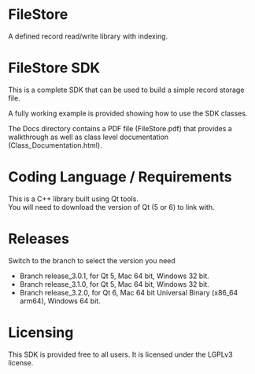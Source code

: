# FileStore

A defined record read/write library with indexing.

# FileStore SDK

This is a complete SDK that can be used to build a simple record storage file.

A fully working example is provided showing how to use the SDK classes.

The Docs directory contains a PDF file (FileStore.pdf) that provides a walkthrough as
well as class level documentation (Class_Documentation.html).

# Coding Language / Requirements

This is a C++ library built using Qt tools.  
You will need to download the version of Qt (5 or 6) to link with.

# Releases

Switch to the branch to select the version you need

* Branch release_3.0.1, for Qt 5, Mac 64 bit, Windows 32 bit.
* Branch release_3.1.0, for Qt 5, Mac 64 bit, Windows 32 bit.
* Branch release_3.2.0, for Qt 6, Mac 64 bit Universal Binary (x86_64 arm64), Windows 64 bit.

# Licensing

This SDK is provided free to all users.
It is licensed under the LGPLv3 license.
